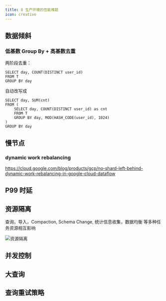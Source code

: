 ```yaml
---
title: 8 生产环境的性能难题
icon: creative
---
```


## 数据倾斜

### 低基数 Group By + 高基数去重

两阶段去重：

```
SELECT day, COUNT(DISTINCT user_id)
FROM T
GROUP BY day
```

自动改写成

```
SELECT day, SUM(cnt)
FROM (
    SELECT day, COUNT(DISTINCT user_id) as cnt
    FROM T
    GROUP BY day, MOD(HASH_CODE(user_id), 1024)
)
GROUP BY day
```

## 慢节点

### dynamic work rebalancing

<https://cloud.google.com/blog/products/gcp/no-shard-left-behind-dynamic-work-rebalancing-in-google-cloud-dataflow>

## P99 时延

## 资源隔离

查询，导入，Compaction, Schema Change, 统计信息收集，数据均衡 等多种任务资源相互影响

![资源隔离](https://pic1.zhimg.com/80/v2-190c4c06966f0c5ce8bf92376d018b28_1440w.webp)

## 并发控制

## 大查询

## 查询重试策略